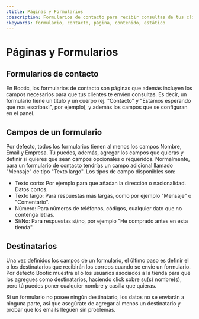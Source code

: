 ```yaml
---
:title: Páginas y Formularios
:description: Formularios de contacto para recibir consultas de tus clientes.
:keywords: formulario, contacto, página, contenido, estático
---
```


# Páginas y Formularios

## Formularios de contacto

En Bootic, los formularios de contacto son páginas que además incluyen los campos necesarios para que tus clientes te envíen consultas. Es decir, un formulario tiene un título y un cuerpo (ej. "Contacto" y "Estamos esperando que nos escribas!", por ejemplo), y además los campos que se configuran en el panel.

## Campos de un formulario

Por defecto, todos los formularios tienen al menos los campos Nombre, Email y Empresa. Tú puedes, además, agregar los campos que quieras y definir si quieres que sean campos opcionales o requeridos. Normalmente, para un formulario de contacto tendrías un campo adicional llamado "Mensaje" de tipo "Texto largo". Los tipos de campo disponibles son:

 - Texto corto: Por ejemplo para que añadan la dirección o nacionalidad. Datos cortos.
 - Texto largo: Para respuestas más largas, como por ejemplo "Mensaje" o "Comentario".
 - Número: Para números de teléfonos, códigos, cualquier dato que no contenga letras.
 - Si/No: Para respuestas si/no, por ejemplo "He comprado antes en esta tienda".

## Destinatarios

Una vez definidos los campos de un formulario, el último paso es definir el o los destinatarios que recibirán los correos cuando se envíe un formulario. Por defecto Bootic muestra el o los usuarios asociados a la tienda para que los agregues como destinatarios, haciendo click sobre su(s) nombre(s), pero tú puedes poner cualquier nombre y casilla que quieras.

<div class="note tip">
Si un formulario no posee ningún destinatario, los datos no se enviarán a ninguna parte, así que asegúrate de agregar al menos un destinatario y probar que los emails lleguen sin problemas.</div>
